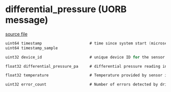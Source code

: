# differential_pressure (UORB message)



[source file](https://github.com/PX4/PX4-Autopilot/blob/release/1.13/msg/differential_pressure.msg)

```c
uint64 timestamp                     # time since system start (microseconds)
uint64 timestamp_sample

uint32 device_id                     # unique device ID for the sensor that does not change between power cycles

float32 differential_pressure_pa     # differential pressure reading in Pascals (may be negative)

float32 temperature                  # Temperature provided by sensor in celcius, NAN if unknown

uint32 error_count                   # Number of errors detected by driver

```
